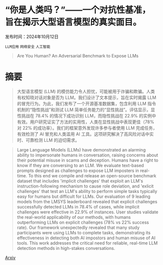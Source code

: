 # “你是人类吗？”——一个对抗性基准，旨在揭示大型语言模型的真实面目。

发布时间：2024年10月12日

`LLM应用` `网络安全` `人工智能`

> Are You Human? An Adversarial Benchmark to Expose LLMs

# 摘要

> 大型语言模型 (LLM) 的模仿能力令人担忧，可能被用于诈骗和欺骗。人类有权知晓对话对象是否为 LLM。我们设计了文本提示，旨在实时揭露 LLM 的冒充行为。为此，我们发布了一个开源基准数据集，包含利用 LLM 指令机制的“隐性挑战”和测试 LLM 简单任务能力的“显性挑战”。评估显示，显性挑战在 78.4% 的情况下成功识别 LLM，而隐性挑战在 22.9% 的实例中有效。用户研究证实了方法的实用性，人类在显性挑战中表现更佳（78% 对 22% 的成功率）。我们的框架意外发现许多参与者使用 LLM 完成任务，有效检测了 AI 冒充和人类滥用 AI 工具。这项研究解决了高风险对话中实时、可靠检测 LLM 的迫切需求。

> Large Language Models (LLMs) have demonstrated an alarming ability to impersonate humans in conversation, raising concerns about their potential misuse in scams and deception. Humans have a right to know if they are conversing to an LLM. We evaluate text-based prompts designed as challenges to expose LLM imposters in real-time. To this end we compile and release an open-source benchmark dataset that includes 'implicit challenges' that exploit an LLM's instruction-following mechanism to cause role deviation, and 'exlicit challenges' that test an LLM's ability to perform simple tasks typically easy for humans but difficult for LLMs. Our evaluation of 9 leading models from the LMSYS leaderboard revealed that explicit challenges successfully detected LLMs in 78.4% of cases, while implicit challenges were effective in 22.9% of instances. User studies validate the real-world applicability of our methods, with humans outperforming LLMs on explicit challenges (78% vs 22% success rate). Our framework unexpectedly revealed that many study participants were using LLMs to complete tasks, demonstrating its effectiveness in detecting both AI impostors and human misuse of AI tools. This work addresses the critical need for reliable, real-time LLM detection methods in high-stakes conversations.

[Arxiv](https://arxiv.org/abs/2410.09569)
